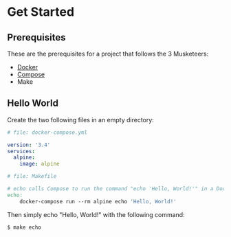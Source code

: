 # Get Started

## Prerequisites

These are the prerequisites for a project that follows the 3 Musketeers:

- [Docker][docker]
- [Compose][compose]
- Make

## Hello World

Create the two following files in an empty directory:

```yaml
# file: docker-compose.yml

version: '3.4'
services:
  alpine:
    image: alpine
```

```makefile
# file: Makefile

# echo calls Compose to run the command "echo 'Hello, World!'" in a Docker container
echo:
	docker-compose run --rm alpine echo 'Hello, World!'
```

Then simply echo "Hello, World!" with the following command:

```bash
$ make echo
```

[docker]: https://docs.docker.com/engine/installation/
[compose]: https://docs.docker.com/compose/install/